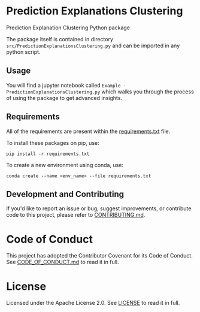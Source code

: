 # Prediction Explanations Clustering
Prediction Explanation Clustering Python package

The package itself is contained in directory ``src/PredictionExplanationsClustering.py`` and can be imported in any python script.

## Usage

You will find a jupyter notebook called ``Example - PredictionExplanationsClustering.py`` which walks you through the process of using the package to get advanced insights.

## Requirements

All of the requirements are present within the [requirements.txt](requirements.txt) file.

To install these packages on pip, use:

`pip install -r requirements.txt`

To create a new environment using conda, use:

`conda create --name <env_name> --file requirements.txt`

## Development and Contributing

If you'd like to report an issue or bug, suggest improvements, or contribute code to this project, please refer to [CONTRIBUTING.md](CONTRIBUTING.md).


# Code of Conduct

This project has adopted the Contributor Covenant for its Code of Conduct. 
See [CODE_OF_CONDUCT.md](CODE_OF_CONDUCT.md) to read it in full.

# License

Licensed under the Apache License 2.0. 
See [LICENSE](LICENSE) to read it in full.
